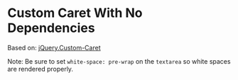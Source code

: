 # Custom Caret With No Dependencies

Based on: [jQuery.Custom-Caret](https://github.com/apm1467/jQuery.Custom-Caret)

Note: Be sure to set `white-space: pre-wrap` on the `textarea` so white spaces are rendered properly.
